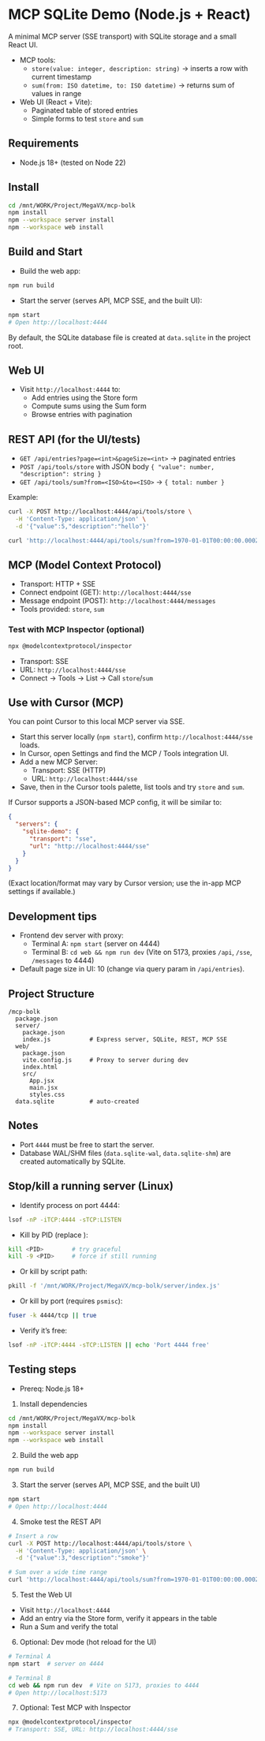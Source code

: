 # MCP SQLite Demo (Node.js + React)

A minimal MCP server (SSE transport) with SQLite storage and a small React UI.

- MCP tools:
  - `store(value: integer, description: string)` → inserts a row with current timestamp
  - `sum(from: ISO datetime, to: ISO datetime)` → returns sum of values in range
- Web UI (React + Vite):
  - Paginated table of stored entries
  - Simple forms to test `store` and `sum`

## Requirements
- Node.js 18+ (tested on Node 22)

## Install
```bash
cd /mnt/WORK/Project/MegaVX/mcp-bolk
npm install
npm --workspace server install
npm --workspace web install
```

## Build and Start
- Build the web app:
```bash
npm run build
```
- Start the server (serves API, MCP SSE, and the built UI):
```bash
npm start
# Open http://localhost:4444
```

By default, the SQLite database file is created at `data.sqlite` in the project root.

## Web UI
- Visit `http://localhost:4444` to:
  - Add entries using the Store form
  - Compute sums using the Sum form
  - Browse entries with pagination

## REST API (for the UI/tests)
- `GET /api/entries?page=<int>&pageSize=<int>` → paginated entries
- `POST /api/tools/store` with JSON body `{ "value": number, "description": string }`
- `GET /api/tools/sum?from=<ISO>&to=<ISO>` → `{ total: number }`

Example:
```bash
curl -X POST http://localhost:4444/api/tools/store \
  -H 'Content-Type: application/json' \
  -d '{"value":5,"description":"hello"}'

curl 'http://localhost:4444/api/tools/sum?from=1970-01-01T00:00:00.000Z&to=2100-01-01T00:00:00.000Z'
```

## MCP (Model Context Protocol)
- Transport: HTTP + SSE
- Connect endpoint (GET): `http://localhost:4444/sse`
- Message endpoint (POST): `http://localhost:4444/messages`
- Tools provided: `store`, `sum`

### Test with MCP Inspector (optional)
```bash
npx @modelcontextprotocol/inspector
```
- Transport: SSE
- URL: `http://localhost:4444/sse`
- Connect → Tools → List → Call `store`/`sum`

## Use with Cursor (MCP)
You can point Cursor to this local MCP server via SSE.

- Start this server locally (`npm start`), confirm `http://localhost:4444/sse` loads.
- In Cursor, open Settings and find the MCP / Tools integration UI.
- Add a new MCP Server:
  - Transport: SSE (HTTP)
  - URL: `http://localhost:4444/sse`
- Save, then in the Cursor tools palette, list tools and try `store` and `sum`.

If Cursor supports a JSON-based MCP config, it will be similar to:
```json
{
  "servers": {
    "sqlite-demo": {
      "transport": "sse",
      "url": "http://localhost:4444/sse"
    }
  }
}
```
(Exact location/format may vary by Cursor version; use the in-app MCP settings if available.)

## Development tips
- Frontend dev server with proxy:
  - Terminal A: `npm start` (server on 4444)
  - Terminal B: `cd web && npm run dev` (Vite on 5173, proxies `/api`, `/sse`, `/messages` to 4444)
- Default page size in UI: 10 (change via query param in `/api/entries`).

## Project Structure
```
/mcp-bolk
  package.json
  server/
    package.json
    index.js           # Express server, SQLite, REST, MCP SSE
  web/
    package.json
    vite.config.js     # Proxy to server during dev
    index.html
    src/
      App.jsx
      main.jsx
      styles.css
  data.sqlite          # auto-created
```

## Notes
- Port `4444` must be free to start the server.
- Database WAL/SHM files (`data.sqlite-wal`, `data.sqlite-shm`) are created automatically by SQLite. 

## Stop/kill a running server (Linux)
- Identify process on port 4444:
```bash
lsof -nP -iTCP:4444 -sTCP:LISTEN
```
- Kill by PID (replace <PID>):
```bash
kill <PID>        # try graceful
kill -9 <PID>     # force if still running
```
- Or kill by script path:
```bash
pkill -f '/mnt/WORK/Project/MegaVX/mcp-bolk/server/index.js'
```
- Or kill by port (requires `psmisc`):
```bash
fuser -k 4444/tcp || true
```
- Verify it’s free:
```bash
lsof -nP -iTCP:4444 -sTCP:LISTEN || echo 'Port 4444 free'
``` 

## Testing steps

- Prereq: Node.js 18+

1. Install dependencies
```bash
cd /mnt/WORK/Project/MegaVX/mcp-bolk
npm install
npm --workspace server install
npm --workspace web install
```

2. Build the web app
```bash
npm run build
```

3. Start the server (serves API, MCP SSE, and the built UI)
```bash
npm start
# Open http://localhost:4444
```

4. Smoke test the REST API
```bash
# Insert a row
curl -X POST http://localhost:4444/api/tools/store \
  -H 'Content-Type: application/json' \
  -d '{"value":3,"description":"smoke"}'

# Sum over a wide time range
curl 'http://localhost:4444/api/tools/sum?from=1970-01-01T00:00:00.000Z&to=2100-01-01T00:00:00.000Z'
```

5. Test the Web UI
- Visit `http://localhost:4444`
- Add an entry via the Store form, verify it appears in the table
- Run a Sum and verify the total

6. Optional: Dev mode (hot reload for the UI)
```bash
# Terminal A
npm start  # server on 4444

# Terminal B
cd web && npm run dev  # Vite on 5173, proxies to 4444
# Open http://localhost:5173
```

7. Optional: Test MCP with Inspector
```bash
npx @modelcontextprotocol/inspector
# Transport: SSE, URL: http://localhost:4444/sse
``` 